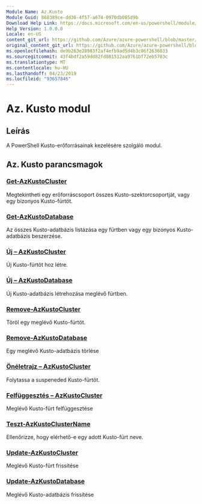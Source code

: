```yaml
---
Module Name: Az.Kusto
Module Guid: 868389ce-dd36-4f57-a674-0970db085d9b
Download Help Link: https://docs.microsoft.com/en-us/powershell/module/az.kusto
Help Version: 1.0.0.0
Locale: en-US
content_git_url: https://github.com/Azure/azure-powershell/blob/master/src/Kusto/Kusto/help/Az.Kusto.md
original_content_git_url: https://github.com/Azure/azure-powershell/blob/master/src/Kusto/Kusto/help/Az.Kusto.md
ms.openlocfilehash: de9b263e28983f2af4efb9ad5d4b3c06f2636033
ms.sourcegitcommit: 43f4bdf2a59dd82fd881512aa9761bf72eb5703c
ms.translationtype: MT
ms.contentlocale: hu-HU
ms.lasthandoff: 04/23/2019
ms.locfileid: "93657846"
---
```

# Az. Kusto modul
## Leírás
A PowerShell Kusto-erőforrásainak kezelésére szolgáló modul.

## Az. Kusto parancsmagok
### [Get-AzKustoCluster](Get-AzKustoCluster.md)
Megtekintheti egy erőforráscsoport összes Kusto-szektorcsoportját, vagy egy bizonyos Kusto-fürtöt.

### [Get-AzKustoDatabase](Get-AzKustoDatabase.md)
Az összes Kusto-adatbázis listázása egy fürtben vagy egy bizonyos Kusto-adatbázis beszerzése.

### [Új – AzKustoCluster](New-AzKustoCluster.md)
Új Kusto-fürtöt hoz létre.

### [Új – AzKustoDatabase](New-AzKustoDatabase.md)
Új Kusto-adatbázis létrehozása meglévő fürtben.

### [Remove-AzKustoCluster](Remove-AzKustoCluster.md)
Töröl egy meglévő Kusto-fürtöt.

### [Remove-AzKustoDatabase](Remove-AzKustoDatabase.md)
Egy meglévő Kusto-adatbázis törlése

### [Önéletrajz – AzKustoCluster](Resume-AzKustoCluster.md)
Folytassa a suspeneded Kusto-fürtöt.

### [Felfüggesztés – AzKustoCluster](Suspend-AzKustoCluster.md)
Meglévő Kusto-fürt felfüggesztése

### [Teszt-AzKustoClusterName](Test-AzKustoClusterName.md)
Ellenőrizze, hogy elérhető-e egy adott Kusto-fürt neve.

### [Update-AzKustoCluster](Update-AzKustoCluster.md)
Meglévő Kusto-fürt frissítése

### [Update-AzKustoDatabase](Update-AzKustoDatabase.md)
Meglévő Kusto-adatbázis frissítése


